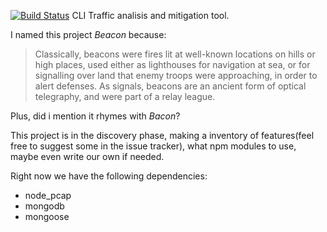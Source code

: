 [![Build Status](https://travis-ci.org/ameesters/beacon.svg?branch=master)](https://travis-ci.org/ameesters/beacon)
CLI Traffic analisis and mitigation tool.

I named this project _Beacon_ because:
> Classically, beacons were fires lit at well-known locations on hills or high places, used either as lighthouses for navigation at sea, or for signalling over land that enemy troops were approaching, in order to alert defenses. As signals, beacons are an ancient form of optical telegraphy, and were part of a relay league.

Plus, did i mention it rhymes with _Bacon_?

This project is in the discovery phase, making a inventory of features(feel free to suggest some in the issue tracker),
what npm modules to use, maybe even write our own if needed.

Right now we have the following dependencies:
 * node_pcap
 * mongodb
 * mongoose